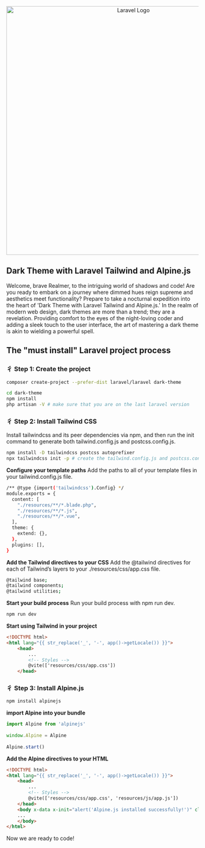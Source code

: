 <p align="center"><a href="https://laravel.com" target="_blank"><img src="http://sudorealm2.0.test/postImages/G1OlNpmtuLFJQbbp54iw74iDtwfxxbBNblRPhI76.png" width="650" alt="Laravel Logo"></a></p>


## Dark Theme with Laravel Tailwind and Alpine.js

Welcome, brave Realmer, to the intriguing world of shadows and code! Are you ready to embark on a journey where dimmed hues reign supreme and aesthetics meet functionality? Prepare to take a nocturnal expedition into the heart of 'Dark Theme with Laravel Tailwind and Alpine.js.' In the realm of modern web design, dark themes are more than a trend; they are a revelation. Providing comfort to the eyes of the night-loving coder and adding a sleek touch to the user interface, the art of mastering a dark theme is akin to wielding a powerful spell.

## The "must install" Laravel project process

### ⼻ Step 1: Create the project 
```bash
composer create-project --prefer-dist laravel/laravel dark-theme

cd dark-theme
npm install 
php artisan -V # make sure that you are on the last laravel version
```
### ⼻ Step 2: Install Tailwind CSS

Install tailwindcss and its peer dependencies via npm, and then run the init command to generate both tailwind.config.js and postcss.config.js.

```bash
npm install -D tailwindcss postcss autoprefixer
npx tailwindcss init -p # create the tailwind.config.js and postcss.config.js files
```
**Configure your template paths**
Add the paths to all of your template files in your tailwind.config.js file.
```bash
/** @type {import('tailwindcss').Config} */
module.exports = {
  content: [
    "./resources/**/*.blade.php",
    "./resources/**/*.js",
    "./resources/**/*.vue",
  ],
  theme: {
    extend: {},
  },
  plugins: [],
}
```
**Add the Tailwind directives to your CSS**
Add the @tailwind directives for each of Tailwind’s layers to your ./resources/css/app.css file.
```bash
@tailwind base;
@tailwind components;
@tailwind utilities;
``` 

**Start your build process**
Run your build process with npm run dev.
```bash
npm run dev
```
**Start using Tailwind in your project**
```html
<!DOCTYPE html>
<html lang="{{ str_replace('_', '-', app()->getLocale()) }}">
    <head>
        ...
        <!-- Styles -->
        @vite(['resources/css/app.css'])
    </head>
```

### ⼻ Step 3: Install Alpine.js

```bash
npm install alpinejs
```

**import Alpine into your bundle**
```js
import Alpine from 'alpinejs'
 
window.Alpine = Alpine
 
Alpine.start()
```

**Add the Alpine directives to your HTML**
```html
<!DOCTYPE html>
<html lang="{{ str_replace('_', '-', app()->getLocale()) }}">
    <head>
        ...
        <!-- Styles -->
        @vite(['resources/css/app.css', 'resources/js/app.js'])
    </head>
    <body x-data x-init="alert('Alpine.js installed successfully!')" class="antialiased">
    ...
    </body>
</html>
```

Now we are ready to code! 


